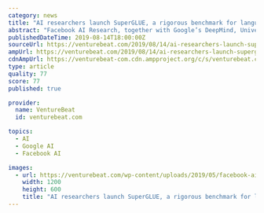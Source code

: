 ```yaml
---
category: news
title: "AI researchers launch SuperGLUE, a rigorous benchmark for language understanding"
abstract: "Facebook AI Research, together with Google’s DeepMind, University of Washington, and New York University, today introduced SuperGLUE, a series of benchmark tasks to measure the performance of ..."
publishedDateTime: 2019-08-14T18:00:00Z
sourceUrl: https://venturebeat.com/2019/08/14/ai-researchers-launch-superglue-a-rigorous-benchmark-for-language-understanding/
ampUrl: https://venturebeat.com/2019/08/14/ai-researchers-launch-superglue-a-rigorous-benchmark-for-language-understanding/amp/
cdnAmpUrl: https://venturebeat-com.cdn.ampproject.org/c/s/venturebeat.com/2019/08/14/ai-researchers-launch-superglue-a-rigorous-benchmark-for-language-understanding/amp/
type: article
quality: 77
score: 77
published: true

provider:
  name: VentureBeat
  id: venturebeat.com

topics:
  - AI
  - Google AI
  - Facebook AI

images:
  - url: https://venturebeat.com/wp-content/uploads/2019/05/facebook-ai.jpg?w=1200&#038;strip=all
    width: 1200
    height: 600
    title: "AI researchers launch SuperGLUE, a rigorous benchmark for language understanding"
---
```

